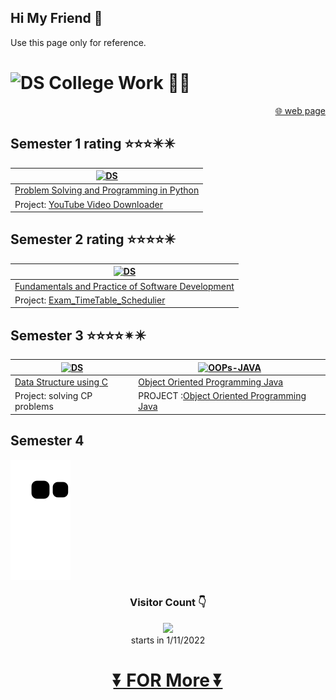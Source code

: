 ## Hi My Friend 👋
Use this page only for reference.



# <img src="https://media.tenor.com/D0HudzUqizwAAAAC/new-flashy.gif" alt="DS" style="height: 50px; width:50px;"/> College Work 🧑‍🎓 

<div align="right">

 [🌐 web page ](https://kkbughunter.github.io/web/)
 
</div>

## Semester  1  rating ⭐⭐⭐✴️✴️
|<a href="https://github.com/KKBUGHUNTER/Fundamentals-and-Practice-of-Software-Development](https://github.com/KKBUGHUNTER/Problem-Solving-and-Programming-in-Python"><img src="https://user-images.githubusercontent.com/91019132/221458158-001f2478-f599-4381-9f4f-c31d7c093997.png" alt="DS" style="height: 200px; width:350px;"/></a>|
| --------------- |
| [Problem Solving and Programming in Python](https://github.com/KKBUGHUNTER/Problem-Solving-and-Programming-in-Python) |
| Project: [YouTube Video Downloader](https://github.com/KKBUGHUNTER/Python_YouTube_Video_Downloader)|


## Semester 2  rating ⭐⭐⭐⭐✴️
|<a href="https://github.com/KKBUGHUNTER/Fundamentals-and-Practice-of-Software-Development"><img src="https://user-images.githubusercontent.com/91019132/221457027-fb3e923f-bbfa-433a-8883-fc8fa1950db5.png" alt="DS" style="height: 200px; width:350px;"/></a>|
| --------------- |
| [Fundamentals and Practice of Software Development](https://github.com/KKBUGHUNTER/Fundamentals-and-Practice-of-Software-Development) |
| Project: [Exam_TimeTable_Schedulier](https://github.com/KKBUGHUNTER/Exam_TimeTable_Schedulier)|


## Semester  3  ⭐⭐⭐⭐✴✴️
|<a href="https://github.com/KKBUGHUNTER/Data-Structure"><img src="https://prepbytes-misc-images.s3.ap-south-1.amazonaws.com/assets/1644826783284-3.%20Data%20Structures.png" alt="DS" style="height: 200px; width:350px;"/></a>|<a href="https://github.com/KKBUGHUNTER/Object-Oriented-Programming-Java"><img src="https://liongueststudios.com/wp-content/uploads/2021/01/Object-Oriented-Programming-concepts-in-java-lionguest-studios.png" alt="OOPs-JAVA" style="height: 200px; width:350px;"/></a>|
| --------------- | -------------- |
| [Data Structure using C](https://github.com/KKBUGHUNTER/Data-Structure) | [Object Oriented Programming Java](https://github.com/KKBUGHUNTER/Object-Oriented-Programming-Java)|
| Project: solving CP problems  | PROJECT :[Object Oriented Programming Java](https://github.com/KKBUGHUNTER/Object-Oriented-Programming-Java)|


## Semester  4  




![My Work](https://github.com/KKBUGHUNTER/KKBUGHUNTER/blob/output/github-contribution-grid-snake.svg)


<!-- # My Self 👦
Aim ✈️ : Cyber security(App Developer)<br>
competitive programming(CP) 🖥️ : CodeChef ⭐✴️✴️✴️✴️✴️✴️<br>
 -->




<div align="center">
 
 ### Visitor Count 👇 <br>

![](https://profile-counter.glitch.me/KKBUGHUNTER/count.svg)<br>
starts in 1/11/2022


# [⏬ FOR More ⏬](https://github.com/KKBUGHUNTER?tab=repositories)</div>
        

